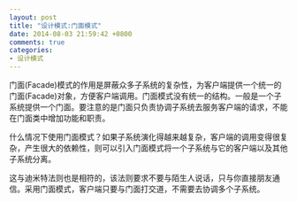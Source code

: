 ```yaml
---
layout: post
title: "设计模式:门面模式"
date: 2014-08-03 21:59:42 +0800
comments: true
categories: 
- 设计模式
---
```


门面(Facade)模式的作用是屏蔽众多子系统的复杂性，为客户端提供一个统一的门面(Facade)对象，方便客户端调用。门面模式没有统一的结构。一般是一个子系统提供一个门面。要注意的是门面只负责协调子系统去服务客户端的请求，不能在门面类中增加功能和职责。

什么情况下使用门面模式？如果子系统演化得越来越复杂，客户端的调用变得很复杂，产生很大的依赖性，则可以引入门面模式将一个子系统与它的客户端以及其他子系统分离。

这与迪米特法则也是相符的，该法则要求不要与陌生人说话，只与你直接朋友通信。采用门面模式，客户端只要与门面打交道，不需要去协调多个子系统。
